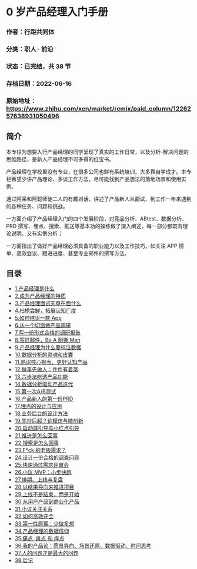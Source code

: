 # 0 岁产品经理入门手册

### 作者：行距共同体

### 分类：职人 · 前沿

### 状态：已完结，共 38 节

### 存档日期：2022-06-16

### 原始地址：https://www.zhihu.com/xen/market/remix/paid_column/1226257638931050496


## 简介
本专栏为想要入行产品经理的同学呈现了真实的工作日常，以及分析-解决问题的思维路径，是新人产品经理不可多得的红宝书。


产品经理在学校里没有专业，在很多公司也鲜有系统培训，大多靠自学成才。本专栏希望少讲产品理论、多谈工作方法，尽可能找到产品想法的落地场景和使用实例。


通过阿呆和阿聪师徒二人的有趣对话，讲述了产品新人从面试、到工作一年来遇到的各种任务、问题和挑战。


一方面介绍了产品经理入门的四个发展阶段，对竞品分析、ABtest、数据分析、PRD 撰写、埋点、搜索、推送等基本功的操练做了深入阐述，每一部分都既有理论说明、又有实例分析；


一方面指出了做好产品经理必须具备的职业能力以及工作技巧，如关注 APP 榜单、高效会议、跟进进度、甚至专业邮件的撰写方法。




## 目录
- [1.产品经理是什么](1.产品经理是什么.md)<!-- 2020-03-25 13:25 -->
- [2.成为产品经理的特质](2.成为产品经理的特质.md)<!-- 2020-03-25 13:26 -->
- [3.产品经理面试究竟在面什么](3.产品经理面试究竟在面什么.md)<!-- 2020-03-25 13:27 -->
- [4.扫榜尝鲜，拓展认知广度](4.扫榜尝鲜，拓展认知广度.md)<!-- 2020-03-25 13:29 -->
- [5.如何结识一款 App](5.如何结识一款%20App.md)<!-- 2020-03-25 13:31 -->
- [6.从一个切面做产品调研](6.从一个切面做产品调研.md)<!-- 2020-03-25 13:32 -->
- [7.写一份形式合格的调研报告](7.写一份形式合格的调研报告.md)<!-- 2020-03-25 13:33 -->
- [8.写好邮件，Be A 耐撕 Man](8.写好邮件，Be%20A%20耐撕%20Man.md)<!-- 2020-03-25 13:35 -->
- [9.产品经理为什么要标注数据](9.产品经理为什么要标注数据.md)<!-- 2020-03-25 13:36 -->
- [10.数据分析的灵魂和皮囊](10.数据分析的灵魂和皮囊.md)<!-- 2020-03-25 13:40 -->
- [11.熟识核心报表、更好认知产品](11.熟识核心报表、更好认知产品.md)<!-- 2020-03-25 13:42 -->
- [12.做事先做人：件件有着落](12.做事先做人：件件有着落.md)<!-- 2020-03-25 13:44 -->
- [13.六步法吃透产品功能](13.六步法吃透产品功能.md)<!-- 2020-03-25 13:46 -->
- [14.数据分析驱动产品迭代](14.数据分析驱动产品迭代.md)<!-- 2020-03-25 13:48 -->
- [15.第一次A/B测试](15.第一次A|B测试.md)<!-- 2020-03-25 13:52 -->
- [16.产品新人的第一份PRD](16.产品新人的第一份PRD.md)<!-- 2020-03-25 13:54 -->
- [17.埋点的设计与应用](17.埋点的设计与应用.md)<!-- 2020-03-25 13:56 -->
- [18.业务后台的设计方法](18.业务后台的设计方法.md)<!-- 2020-03-26 03:18 -->
- [19.先抄后超？论模仿与微创新](19.先抄后超？论模仿与微创新.md)<!-- 2020-03-26 03:20 -->
- [20.启动屏引导与小红点引导](20.启动屏引导与小红点引导.md)<!-- 2020-03-26 03:23 -->
- [21.推送是怎么回事](21.推送是怎么回事.md)<!-- 2020-03-26 03:25 -->
- [22.搜索是怎么回事](22.搜索是怎么回事.md)<!-- 2020-03-26 03:29 -->
- [23.F*ck 的老板需求？](23.F*ck%20的老板需求？.md)<!-- 2020-03-26 03:32 -->
- [24.设计一份合格的调查问卷](24.设计一份合格的调查问卷.md)<!-- 2020-03-26 03:44 -->
- [25.快速通过需求评审会](25.快速通过需求评审会.md)<!-- 2020-03-26 03:47 -->
- [26.小议 MVP：小步快跑](26.小议%20MVP：小步快跑.md)<!-- 2020-03-26 03:51 -->
- [27.排期、上线与复盘](27.排期、上线与复盘.md)<!-- 2020-03-26 05:08 -->
- [28.以结果导向来推进项目](28.以结果导向来推进项目.md)<!-- 2020-03-26 05:10 -->
- [29.上线不是结束，而是开始](29.上线不是结束，而是开始.md)<!-- 2020-03-26 05:12 -->
- [30.从用户产品到商业化产品](30.从用户产品到商业化产品.md)<!-- 2020-03-26 05:18 -->
- [31.小议关注关系](31.小议关注关系.md)<!-- 2020-03-26 05:25 -->
- [32.如何高效开会](32.如何高效开会.md)<!-- 2020-03-26 05:27 -->
- [33.第一性原理：少做多想](33.第一性原理：少做多想.md)<!-- 2020-03-26 05:30 -->
- [34.产品经理的数据信仰](34.产品经理的数据信仰.md)<!-- 2020-03-26 05:34 -->
- [35.痛点  爽点 和 痒点](35.痛点%20 爽点%20和%20痒点.md)<!-- 2020-03-26 05:36 -->
- [36.我的产品论：愿景导向、场景还原、数据驱动、时间思考](36.我的产品论：愿景导向、场景还原、数据驱动、时间思考.md)<!-- 2020-03-26 05:38 -->
- [37.人的问题才是最大的问题](37.人的问题才是最大的问题.md)<!-- 2020-03-26 05:40 -->
- [38.后记](38.后记.md)<!-- 2020-03-26 05:50 -->